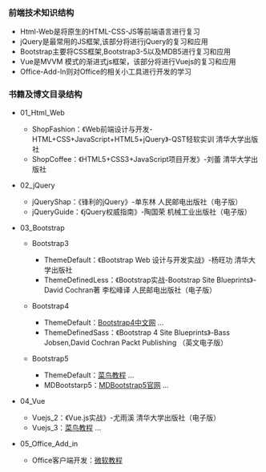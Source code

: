 ### 前端技术知识结构
* Html-Web是将原生的HTML-CSS-JS等前端语言进行复习
* jQuery是最常用的JS框架,该部分将进行jQuery的复习和应用
* Bootstrap主要将CSS框架,Bootstrap3-5以及MDB5进行复习和应用
* Vue是MVVM 模式的渐进式js框架，该部分将进行Vuejs的复习和应用
* Office-Add-In则对Office的相关小工具进行开发的学习

### 书籍及博文目录结构
* 01_Html_Web
    * ShopFashion：《Web前端设计与开发-HTML+CSS+JavaScript+HTML5+jQuery》-QST轻软实训 清华大学出版社
    * ShopCoffee：《HTML5+CSS3+JavaScript项目开发》-刘蕾 清华大学出版社

* 02_jQuery
    * jQueryShap：《锋利的jQuery》-单东林 人民邮电出版社（电子版）
    * jQueryGuide：《jQuery权威指南》-陶国荣 机械工业出版社（电子版）

* 03_Bootstrap
    * Bootstrap3
        * ThemeDefault：《Bootstrap Web 设计与开发实战》-杨旺功 清华大学出版社
        * ThemeDefinedLess：《Bootstrap实战-Bootstrap Site Blueprints》-David Cochran著 李松峰译 人民邮电出版社（电子版）

    * Bootstrap4
        * ThemeDefault：[Bootstrap4中文网](https://v4.bootcss.com/docs/getting-started/introduction/ "Bootstrap4") ...
        * ThemeDefinedSass：《Bootstrap 4 Site Blueprints》-Bass Jobsen,David Cochran Packt Publishing （英文电子版）

    * Bootstrap5
        * ThemeDefault：[菜鸟教程](https://www.runoob.com/bootstrap5/bootstrap5-tutorial.html "Bootstrap5") ...
        * MDBootstarp5：[MDBootstrap5官网](https://mdbootstrap.com/docs/standard/layout/grid/ "官网") ...

* 04_Vue
    * Vuejs_2：《Vue.js实战》-尤雨溪 清华大学出版社（电子版）
    * Vuejs_3：[菜鸟教程](https://www.runoob.com/vue3/vue3-tutorial.html "Vue.js-3") ...
* 05_Office_Add_in
    * Office客户端开发：[微软教程](https://docs.microsoft.com/zh-cn/office/client-developer/onenote/application-interface-onenote?redirectedfrom=MSDN "教程")



